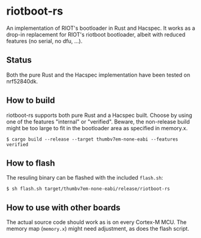 # riotboot-rs

An implementation of RIOT's bootloader in Rust and Hacspec.
It works as a drop-in replacement for RIOT's riotboot bootloader, albeit with
reduced features (no serial, no dfu, ...).

## Status

Both the pure Rust and the Hacspec implementation have been tested on nrf52840dk.

## How to build

riotboot-rs supports both pure Rust and a Hacspec built. Choose by using one of the
features "internal" or "verified". Beware, the non-release build might be too large
to fit in the bootloader area as specified in memory.x.

    $ cargo build --release --target thumbv7em-none-eabi --features verified

## How to flash

The resuling binary can be flashed with the included `flash.sh`:

    $ sh flash.sh target/thumbv7em-none-eabi/release/riotboot-rs

## How to use with other boards

The actual source code should work as is on every Cortex-M MCU.
The memory map (`memory.x`) might need adjustment, as does the flash script.
